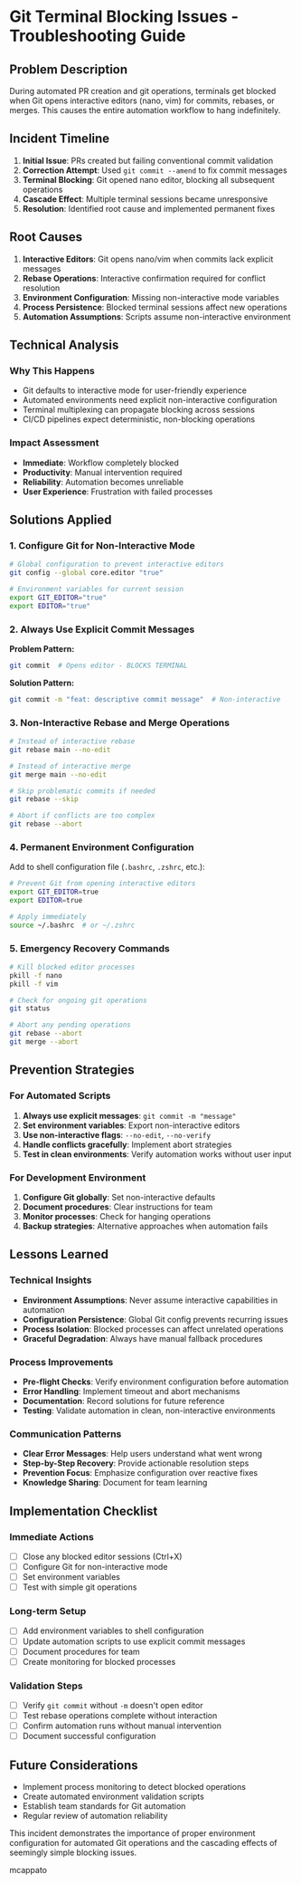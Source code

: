 # Git Terminal Blocking Issues - Troubleshooting Guide

## Problem Description
During automated PR creation and git operations, terminals get blocked when Git opens interactive editors (nano, vim) for commits, rebases, or merges. This causes the entire automation workflow to hang indefinitely.

## Incident Timeline
1. **Initial Issue**: PRs created but failing conventional commit validation
2. **Correction Attempt**: Used `git commit --amend` to fix commit messages
3. **Terminal Blocking**: Git opened nano editor, blocking all subsequent operations
4. **Cascade Effect**: Multiple terminal sessions became unresponsive
5. **Resolution**: Identified root cause and implemented permanent fixes

## Root Causes
1. **Interactive Editors**: Git opens nano/vim when commits lack explicit messages
2. **Rebase Operations**: Interactive confirmation required for conflict resolution
3. **Environment Configuration**: Missing non-interactive mode variables
4. **Process Persistence**: Blocked terminal sessions affect new operations
5. **Automation Assumptions**: Scripts assume non-interactive environment

## Technical Analysis

### Why This Happens
- Git defaults to interactive mode for user-friendly experience
- Automated environments need explicit non-interactive configuration
- Terminal multiplexing can propagate blocking across sessions
- CI/CD pipelines expect deterministic, non-blocking operations

### Impact Assessment
- **Immediate**: Workflow completely blocked
- **Productivity**: Manual intervention required
- **Reliability**: Automation becomes unreliable
- **User Experience**: Frustration with failed processes

## Solutions Applied

### 1. Configure Git for Non-Interactive Mode
```bash
# Global configuration to prevent interactive editors
git config --global core.editor "true"

# Environment variables for current session
export GIT_EDITOR="true"
export EDITOR="true"
```

### 2. Always Use Explicit Commit Messages
**Problem Pattern:**
```bash
git commit  # Opens editor - BLOCKS TERMINAL
```

**Solution Pattern:**
```bash
git commit -m "feat: descriptive commit message"  # Non-interactive
```

### 3. Non-Interactive Rebase and Merge Operations
```bash
# Instead of interactive rebase
git rebase main --no-edit

# Instead of interactive merge
git merge main --no-edit

# Skip problematic commits if needed
git rebase --skip

# Abort if conflicts are too complex
git rebase --abort
```

### 4. Permanent Environment Configuration
Add to shell configuration file (`.bashrc`, `.zshrc`, etc.):
```bash
# Prevent Git from opening interactive editors
export GIT_EDITOR=true
export EDITOR=true

# Apply immediately
source ~/.bashrc  # or ~/.zshrc
```

### 5. Emergency Recovery Commands
```bash
# Kill blocked editor processes
pkill -f nano
pkill -f vim

# Check for ongoing git operations
git status

# Abort any pending operations
git rebase --abort
git merge --abort
```

## Prevention Strategies

### For Automated Scripts
1. **Always use explicit messages**: `git commit -m "message"`
2. **Set environment variables**: Export non-interactive editors
3. **Use non-interactive flags**: `--no-edit`, `--no-verify`
4. **Handle conflicts gracefully**: Implement abort strategies
5. **Test in clean environments**: Verify automation works without user input

### For Development Environment
1. **Configure Git globally**: Set non-interactive defaults
2. **Document procedures**: Clear instructions for team
3. **Monitor processes**: Check for hanging operations
4. **Backup strategies**: Alternative approaches when automation fails

## Lessons Learned

### Technical Insights
- **Environment Assumptions**: Never assume interactive capabilities in automation
- **Configuration Persistence**: Global Git config prevents recurring issues
- **Process Isolation**: Blocked processes can affect unrelated operations
- **Graceful Degradation**: Always have manual fallback procedures

### Process Improvements
- **Pre-flight Checks**: Verify environment configuration before automation
- **Error Handling**: Implement timeout and abort mechanisms
- **Documentation**: Record solutions for future reference
- **Testing**: Validate automation in clean, non-interactive environments

### Communication Patterns
- **Clear Error Messages**: Help users understand what went wrong
- **Step-by-Step Recovery**: Provide actionable resolution steps
- **Prevention Focus**: Emphasize configuration over reactive fixes
- **Knowledge Sharing**: Document for team learning

## Implementation Checklist

### Immediate Actions
- [ ] Close any blocked editor sessions (Ctrl+X)
- [ ] Configure Git for non-interactive mode
- [ ] Set environment variables
- [ ] Test with simple git operations

### Long-term Setup
- [ ] Add environment variables to shell configuration
- [ ] Update automation scripts to use explicit commit messages
- [ ] Document procedures for team
- [ ] Create monitoring for blocked processes

### Validation Steps
- [ ] Verify `git commit` without `-m` doesn't open editor
- [ ] Test rebase operations complete without interaction
- [ ] Confirm automation runs without manual intervention
- [ ] Document successful configuration

## Future Considerations
- Implement process monitoring to detect blocked operations
- Create automated environment validation scripts
- Establish team standards for Git automation
- Regular review of automation reliability

This incident demonstrates the importance of proper environment configuration for automated Git operations and the cascading effects of seemingly simple blocking issues.

mcappato
